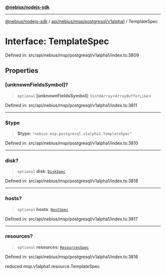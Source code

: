 [**@nebius/nodejs-sdk**](../../../../../../README.md)

---

[@nebius/nodejs-sdk](../../../../../../README.md) / [api/nebius/msp/postgresql/v1alpha1](../README.md) / TemplateSpec

# Interface: TemplateSpec

Defined in: src/api/nebius/msp/postgresql/v1alpha1/index.ts:3809

## Properties

### \[unknownFieldsSymbol\]?

> `optional` **\[unknownFieldsSymbol\]**: `Uint8Array`\<`ArrayBufferLike`\>

Defined in: src/api/nebius/msp/postgresql/v1alpha1/index.ts:3811

---

### $type

> **$type**: `"nebius.msp.postgresql.v1alpha1.TemplateSpec"`

Defined in: src/api/nebius/msp/postgresql/v1alpha1/index.ts:3810

---

### disk?

> `optional` **disk**: [`DiskSpec`](../../../v1alpha1/resource/interfaces/DiskSpec.md)

Defined in: src/api/nebius/msp/postgresql/v1alpha1/index.ts:3818

---

### hosts?

> `optional` **hosts**: [`HostSpec`](../../../v1alpha1/resource/interfaces/HostSpec.md)

Defined in: src/api/nebius/msp/postgresql/v1alpha1/index.ts:3817

---

### resources?

> `optional` **resources**: [`ResourcesSpec`](../../../v1alpha1/resource/interfaces/ResourcesSpec.md)

Defined in: src/api/nebius/msp/postgresql/v1alpha1/index.ts:3816

reduced msp.v1alpha1.resource.TemplateSpec
